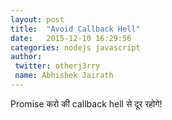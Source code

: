 ```yaml
---
layout: post
title:  "Avoid Callback Hell"
date:   2015-12-10 16:29:56
categories: nodejs javascript
author:
 twitter: otherj3rry
 name: Abhishek Jairath
---
```


Promise करो की callback hell से दूर रहोगे!